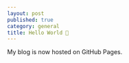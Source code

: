 ```yaml
---
layout: post
published: true
category: general
title: Hello World 👋
---
```

My blog is now hosted on GitHub Pages.
